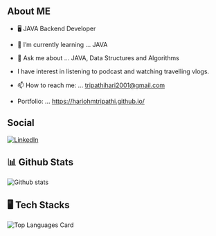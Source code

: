 ## About ME

- 🖥 JAVA Backend Developer

- 🌱 I’m currently learning ... JAVA

- 💬 Ask me about ... JAVA, Data Structures and Algorithms

- I have interest in listening to podcast and watching travelling vlogs.

- 📫 How to reach me: ... tripathihari2001@gmail.com

- Portfolio: ... https://hariohmtripathi.github.io/


## Social
[![LinkedIn](https://img.shields.io/badge/LinkedIn-%230077B5.svg?logo=linkedin&logoColor=white)](https://www.linkedin.com/in/hari-ohm-tripathi-623927205)

## 📊 Github Stats
![Github stats](https://github-readme-stats.vercel.app/api?username=hariohmtripathi&theme=highcontrast&show_icons=true&count_private=true) 

## 🖥 Tech Stacks 
![Top Languages Card](https://github-readme-stats.vercel.app/api/top-langs/?username=hariohmtripathi)

